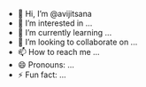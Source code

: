 - 👋 Hi, I’m @avijitsana
- 👀 I’m interested in ...
- 🌱 I’m currently learning ...
- 💞️ I’m looking to collaborate on ...
- 📫 How to reach me ...
- 😄 Pronouns: ...
- ⚡ Fun fact: ...

<!---
avijitsana/avijitsana is a ✨ special ✨ repository because its `README.md` (this file) appears on your GitHub profile.
You can click the Preview link to take a look at your changes.
--->
